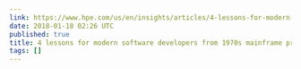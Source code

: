 ```yaml
---
link: https://www.hpe.com/us/en/insights/articles/4-lessons-for-modern-software-developers-from-1970s-mainframe-programming-1709.html?jumpid=_TWITTER_
date: 2018-01-18 02:26 UTC
published: true
title: 4 lessons for modern software developers from 1970s mainframe programming
tags: []
---
```



